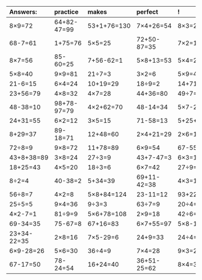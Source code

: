 | Answers: | practice | makes | perfect | ! |
| :--- | :--- | :--- | :--- | :--- |
| 8×9=72 | 64+82-47=99 | 53+1+76=130 | 7×4+26=54 | 8×3=24 | 
| 68-7=61 | 1+75=76 | 5×5=25 | 72+50-87=35 | 7×2=14 | 
| 8×7=56 | 85-60=25 | 7+56-62=1 | 5×8+13=53 | 5×4=20 | 
| 5×8=40 | 9×9=81 | 21÷7=3 | 3×2=6 | 5×9=45 | 
| 21-6=15 | 6×4=24 | 10+19=29 | 18÷9=2 | 14+71=85 | 
| 23+56=79 | 4×8=32 | 4×7=28 | 44+36=80 | 49÷7=7 | 
| 48-38=10 | 98+78-97=79 | 4×2+62=70 | 48-14=34 | 5×7-26=9 | 
| 24+31=55 | 6×2=12 | 3×5=15 | 71-58=13 | 5+25+41=71 | 
| 8+29=37 | 89-18=71 | 12+48=60 | 2×4+21=29 | 2×6=12 | 
| 72÷8=9 | 9×8=72 | 11+78=89 | 6×9=54 | 67-55=12 | 
| 43+8+38=89 | 3×8=24 | 27÷3=9 | 43+7-47=3 | 6×3=18 | 
| 18+25=43 | 4×5=20 | 18÷3=6 | 6×7=42 | 27÷9=3 | 
| 8÷2=4 | 40-38=2 | 5+34=39 | 69+11-42=38 | 4×3=12 | 
| 56÷8=7 | 4×2=8 | 5×8+84=124 | 23-11=12 | 93+22+81=196 | 
| 25÷5=5 | 9×4=36 | 9÷3=3 | 63÷7=9 | 20÷4=5 | 
| 4×2-7=1 | 81÷9=9 | 5×6+78=108 | 2×9=18 | 42÷6=7 | 
| 69-34=35 | 75-67=8 | 67+16=83 | 6×7+55=97 | 5×8-14=26 | 
| 23+34-22=35 | 2×8=16 | 7×5-29=6 | 24+9=33 | 24÷4=6 | 
| 6×9-28=26 | 5×6=30 | 36÷4=9 | 7×4=28 | 9×3=27 | 
| 67-17=50 | 78-24=54 | 16+24=40 | 36+51-25=62 | 8×4=32 | 
